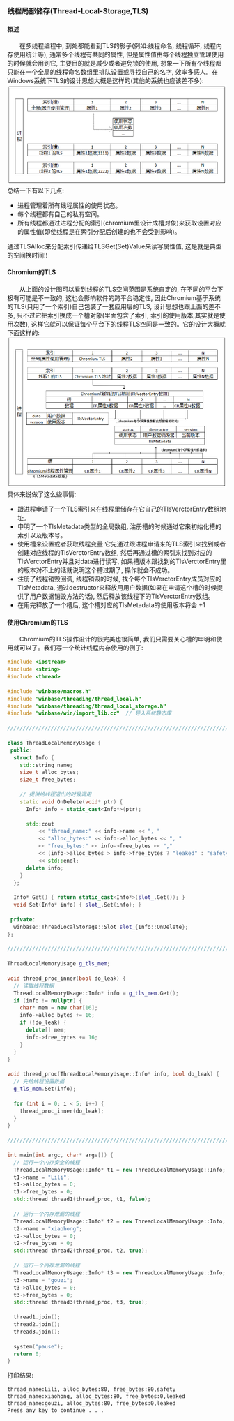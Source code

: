 ### 线程局部储存(Thread-Local-Storage,TLS)  
#### 概述  
&emsp;&emsp;在多线程编程中, 到处都能看到TLS的影子(例如:线程命名, 线程循环, 线程内存使用统计等), 通常多个线程有共同的属性, 但是属性值由每个线程独立管理使用的时候就会用到它, 主要目的就是减少或者避免锁的使用, 想象一下所有个线程都只能在一个全局的线程命名数组里排队设置或寻找自己的名字, 效率多感人。在Windows系统下TLS的设计思想大概是这样的(其他的系统也应该差不多):  
![text](thread_local_storage.png)  
总结一下有以下几点:  
- 进程管理着所有线程属性的使用状态。
- 每个线程都有自己的私有空间。
- 所有线程都通过进程分配的索引(chromium里设计成槽对象)来获取设置对应的属性值(即使线程是在索引分配后创建的也不会受到影响)。
  
通过TLSAlloc来分配索引传递给TLSGet(Set)Value来读写属性值, 这是就是典型的空间换时间!!

#### Chromium的TLS
&emsp;&emsp;从上面的设计图可以看到线程的TLS空间范围是系统自定的, 在不同的平台下极有可能是不一致的, 这也会影响软件的跨平台稳定性, 因此Chromium基于系统的TLS(只用了一个索引)自己包装了一套应用层的TLS, 设计思想也跟上面的差不多, 只不过它把索引换成一个槽对象(里面包含了索引, 索引的使用版本,其实就是使用次数), 这样它就可以保证每个平台下的线程TLS空间是一致的。它的设计大概就下面这样的:  
![text](thread_local_storage_chromium.png)  
具体来说做了这么些事情:
- 跟进程申请了一个TLS索引来在线程里储存在它自己的TlsVerctorEntry数组地址。
- 申明了一个TlsMetadata类型的全局数组, 注册槽的时候通过它来初始化槽的索引以及版本号。
- 使用槽来设置或者获取线程变量 它先通过跟进程申请来的TLS索引来找到或者创建对应线程的TlsVerctorEntry数组, 然后再通过槽的索引来找到对应的TlsVerctorEntry并且对data进行读写, 如果槽版本跟找到的TlsVerctorEntry里的版本对不上的话就说明这个槽过期了, 操作就会不成功。
- 注册了线程销毁回调, 线程销毁的时候, 找个每个TlsVerctorEntry成员对应的TlsMetadata, 通过destructor来释放用用户数据(如果在申请这个槽的时候提供了用户数据销毁方法的话), 然后释放该线程下的TlsVerctorEntry数组。
- 在用完释放了一个槽后, 这个槽对应的TlsMetadata的使用版本将会 +1

#### 使用Chromium的TLS
&emsp;&emsp;Chromium的TLS操作设计的很完美也很简单, 我们只需要关心槽的申明和使用就可以了。我们写一个统计线程内存使用的例子:  
```c++
#include <iostream>
#include <string>
#include <thread>

#include "winbase/macros.h"
#include "winbase/threading/thread_local.h"
#include "winbase/threading/thread_local_storage.h"
#include "winbase/win/import_lib.cc"  // 导入系统静态库

////////////////////////////////////////////////////////////////////////////////

class ThreadLocalMemoryUsage {
 public:
  struct Info {
    std::string name;
    size_t alloc_bytes;
    size_t free_bytes;

    // 提供给线程退出的时候调用
    static void OnDelete(void* ptr) {
      Info* info = static_cast<Info*>(ptr);

      std::cout 
          << "thread_name:" << info->name << ", "
          << "alloc_bytes:" << info->alloc_bytes << ", "
          << "free_bytes:" << info->free_bytes << ","
          << (info->alloc_bytes > info->free_bytes ? "leaked" : "safety") 
          << std::endl;
      delete info; 
    }
  };

  Info* Get() { return static_cast<Info*>(slot_.Get()); }
  void Set(Info* info) { slot_.Set(info); }

 private:
  winbase::ThreadLocalStorage::Slot slot_{Info::OnDelete};
};

////////////////////////////////////////////////////////////////////////////////

ThreadLocalMemoryUsage g_tls_mem;

void thread_proc_inner(bool do_leak) {
  // 读取线程数据
  ThreadLocalMemoryUsage::Info* info = g_tls_mem.Get();
  if (info != nullptr) {
    char* mem = new char[16];
    info->alloc_bytes += 16;
    if (!do_leak) {
      delete[] mem;
      info->free_bytes += 16;
    }
  }
}

void thread_proc(ThreadLocalMemoryUsage::Info* info, bool do_leak) {
  // 先给线程设置数据
  g_tls_mem.Set(info);

  for (int i = 0; i < 5; i++) {
    thread_proc_inner(do_leak);
  }
}

////////////////////////////////////////////////////////////////////////////////

int main(int argc, char* argv[]) {
  // 运行一个内存安全的线程
  ThreadLocalMemoryUsage::Info* t1 = new ThreadLocalMemoryUsage::Info;
  t1->name = "Lili";
  t1->alloc_bytes = 0;
  t1->free_bytes = 0;
  std::thread thread1(thread_proc, t1, false);

  // 运行一个内存泄漏的线程
  ThreadLocalMemoryUsage::Info* t2 = new ThreadLocalMemoryUsage::Info;
  t2->name = "xiaohong";
  t2->alloc_bytes = 0;
  t2->free_bytes = 0;
  std::thread thread2(thread_proc, t2, true);

  // 运行一个内存泄漏的线程
  ThreadLocalMemoryUsage::Info* t3 = new ThreadLocalMemoryUsage::Info;
  t3->name = "gouzi";
  t3->alloc_bytes = 0;
  t3->free_bytes = 0;
  std::thread thread3(thread_proc, t3, true);

  thread1.join();
  thread2.join();
  thread3.join();

  system("pause");
  return 0;
}
``` 
打印结果:  
```
thread_name:Lili, alloc_bytes:80, free_bytes:80,safety
thread_name:xiaohong, alloc_bytes:80, free_bytes:0,leaked
thread_name:gouzi, alloc_bytes:80, free_bytes:0,leaked
Press any key to continue . . .
```
